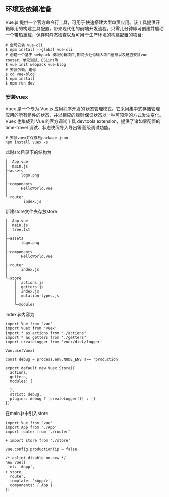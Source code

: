 ## 环境及依赖准备

Vue.js 提供一个官方命令行工具，可用于快速搭建大型单页应用。该工具提供开箱即用的构建工具配置，带来现代化的前端开发流程。只需几分钟即可创建并启动一个带热重载、保存时静态检查以及可用于生产环境的构建配置的项目:

```
# 全局安装 vue-cli
$ npm install --global vue-cli
# 创建一个基于 webpack 模板的新项目,期间会让你输入项目信息以及是否安装vue-router、单元测试、ESLint等
$ vue init webpack vue-blog
# 安装依赖，走你
$ cd vue-blog
$ npm install
$ npm run dev
```

### 安装vuex

Vuex 是一个专为 Vue.js 应用程序开发的状态管理模式。它采用集中式存储管理应用的所有组件的状态，并以相应的规则保证状态以一种可预测的方式发生变化。Vuex 也集成到 Vue 的官方调试工具 devtools extension，提供了诸如零配置的 time-travel 调试、状态快照导入导出等高级调试功能。

```
# 安装vuex并保存到package.json
npm install vuex -s
```
此时src目录下的结构为

```
│  App.vue
│  main.js
├─assets
│      logo.png
│      
├─components
│      HelloWorld.vue
│      
└─router
        index.js
```

新建store文件夹存放store

```
│  App.vue
│  main.js
│  tree.txt
│  
├─assets
│      logo.png
│      
├─components
│      HelloWorld.vue
│      
├─router
│      index.js
│      
└─store
    │  actions.js
    │  getters.js
    │  index.js
    │  mutation-types.js
    │  
    └─modules
```

index.js内容为

```
import Vue from 'vue'
import Vuex from 'vuex'
import * as actions from './actions'
import * as getters from './getters'
import createLogger from 'vuex/dist/logger'

Vue.use(Vuex)

const debug = process.env.NODE_ENV !== 'production'

export default new Vuex.Store({
  actions,
  getters,
  modules: {
    
  },
  strict: debug,
  plugins: debug ? [createLogger()] : []
})
```

在main.js中引入store
```
import Vue from 'vue'
import App from './App'
import router from './router'

+ import store from './store'

Vue.config.productionTip = false

/* eslint-disable no-new */
new Vue({
  el: '#app',
+ store，
  router,
  template: '<App/>',
  components: { App }
})

```

